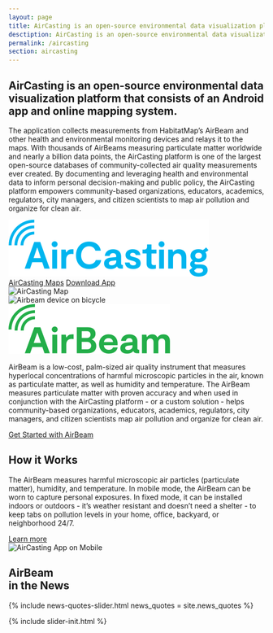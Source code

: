 ```yaml
---
layout: page
title: AirCasting is an open-source environmental data visualization platform.
desctiption: AirCasting is an open-source environmental data visualization platform that consists of an Android app and online mapping system.
permalink: /aircasting
section: aircasting
---
```


<section>
  <div class="panel panel--leading-text">
    <h1 class="heading heading--large u--gray-text">
      AirCasting is an open-source environmental data visualization platform that consists of an Android app and online mapping system.
    </h1>
  </div>

  <div class="panel">
    <div class="split--60 split--padding-right split--order-secondary">
      <p class="p--body">
        The application collects measurements from HabitatMap’s AirBeam and other health and environmental monitoring devices and relays it to the maps. With thousands of AirBeams measuring particulate matter worldwide and nearly a billion data points, the AirCasting platform is one of the largest open-source databases of community-collected air quality measurements ever created. By documenting and leveraging health and environmental data to inform personal decision-making and public policy, the AirCasting platform empowers community-based organizations, educators, academics, regulators, city managers, and citizen scientists to map air pollution and organize for clean air.
      </p>
    </div>
    <div class="split--40 split--padding-left">
      <img class="logo logo--body" alt="AirCasting" src="assets/img/svg/AirCasting-Logo-Body.svg" />
    </div>
    <div class="split--order-secondary">
      <a href="http://aircasting.habitatmap.org/mobile_map" class="button button--ac ac-intro__button">AirCasting Maps</a>
      <a href="https://play.google.com/store/apps/details?id=pl.llp.aircasting&hl=en" class="button button--ac ac-intro__button">Download App</a>
    </div>
  </div>

  <div class="panel u--bg-half-teal-very-light">
    <div>
      <img
        srcset="/assets/img/habitatmap-aircasting-map-placeholder.png?nf_resize=fit&w=800 480w,
                /assets/img/habitatmap-aircasting-map-placeholder.png?nf_resize=fit&w=1150 768w,
                /assets/img/habitatmap-aircasting-map-placeholder.png"
        alt="AirCasting Map"
        class="img--fade-in"
      />
    </div>
  </div>
</section>

<section class="u--bg-teal-very-light arc-background arc-background--left-white arc-background--left-center">
  <div class="panel">
    <div class="split--50 split--padding-right">
      <img
        class="img img--alternate-medium img--fade-in"
        srcset="/assets/img/pages/aircasting/airbeam.jpg?nf_resize=fit&w=720 480w,
                /assets/img/pages/aircasting/airbeam.jpg 767w,
                /assets/img/pages/aircasting/airbeam.jpg?nf_resize=fit&w=600 1024w,
                /assets/img/pages/aircasting/airbeam.jpg"
        alt="Airbeam device on bicycle"
      />
    </div>
    <div class="split--50 split--padding-left">
      <img class="logo logo--body" alt="Airbeam" src="assets/img/svg/AirBeam-Logo-Body.svg" />
      <p class="p--body">
        AirBeam is a low-cost, palm-sized air quality instrument that measures hyperlocal concentrations of harmful microscopic particles in the air, known as particulate matter, as well as humidity and temperature. The AirBeam measures particulate matter with proven accuracy and when used in conjunction with the AirCasting platform - or a custom solution - helps community-based organizations, educators, academics, regulators, city managers, and citizen scientists map air pollution and organize for&nbsp;clean&nbsp;air.
      </p>
      <a href="/airbeam/buy-it-now" class="badge-link badge-link--hm">
        <span class="u--vertically-centered">Get Started with AirBeam</span>
      </a>
    </div>
  </div>

  <div class="panel">
    <div class="split--50 split--padding-right">
      <h2 class="heading heading--medium u--gray-text">How it Works</h2>
      <p class="p--body">
        The AirBeam measures harmful microscopic air particles (particulate matter), humidity, and temperature.  In mobile mode, the AirBeam can be worn to capture personal exposures.  In fixed mode, it can be installed indoors or outdoors - it’s weather resistant and doesn’t need a shelter - to keep tabs on pollution levels in your home, office, backyard, or neighborhood 24/7.
      </p>
      <a href="/airbeam/how-it-works" class="button">Learn more</a>
    </div>
    <div class="split--50 split--padding-left u--align-right">
      <img
        class="img img--alternate-medium img--fade-in"
        srcset="/assets/img/pages/aircasting/app-screenshot.jpg?nf_resize=fit&w=720 480w,
                /assets/img/pages/aircasting/app-screenshot.jpg 767w,
                /assets/img/pages/aircasting/app-screenshot.jpg?nf_resize=fit&w=600 1024w,
                /assets/img/pages/aircasting/app-screenshot.jpg"
        alt="AirCasting App on Mobile"
      />
    </div>
  </div>
</section>

<section class="panel panel--quote u--bg-blue-very-dark arc-background arc-background--left-opacity-15 arc-background--left-quote">
  <div class="split--40">
    <h2 class="heading heading--medium">
      AirBeam
      <br />
      in the News
    </h2>
  </div>
  {% include news-quotes-slider.html news_quotes = site.news_quotes %}
</section>

{% include slider-init.html %}
